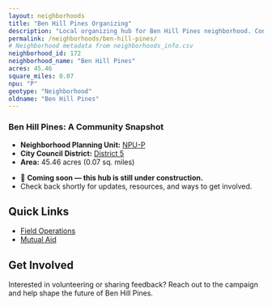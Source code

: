 ```yaml
---
layout: neighborhoods
title: "Ben Hill Pines Organizing"
description: "Local organizing hub for Ben Hill Pines neighborhood. Connect with field operations, mutual aid, and community organizing efforts."
permalink: /neighborhoods/ben-hill-pines/
# Neighborhood metadata from neighborhoods_info.csv
neighborhood_id: 172
neighborhood_name: "Ben Hill Pines"
acres: 45.46
square_miles: 0.07
npu: "P"
geotype: "Neighborhood"
oldname: "Ben Hill Pines"
---
```


### **Ben Hill Pines: A Community Snapshot**

  * **Neighborhood Planning Unit:** [NPU-P](https://www.atlantaga.gov/government/departments/city-planning/neighborhood-planning-units/neighborhood-and-npu-contacts)
  * **City Council District:** [District 5](https://citycouncil.atlantaga.gov/council-members/antonio-lewis)
  * **Area:** 45.46 acres (0.07 sq. miles)

- 🚧 **Coming soon — this hub is still under construction.**
- Check back shortly for updates, resources, and ways to get involved.

## Quick Links

- [Field Operations](./field-ops/)
- [Mutual Aid](./mutual-aid/)

## Get Involved

Interested in volunteering or sharing feedback? Reach out to the campaign and help shape the future of Ben Hill Pines.
